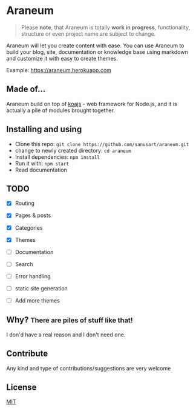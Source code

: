# Araneum

> Please **note**, that Araneum is totally **work in progress**, functionality, structure or even project name are subject to change.

Araneum will let you create content with ease.
You can use Araneum to build your blog, site, documentation or knowledge base using markdown and customize it with easy to create themes.

Example: https://araneum.herokuapp.com
## Made of...

Araneum build on top of [koajs](http://koajs.com/) - web framework for Node.js, and it is actually a pile of modules brought together.

## Installing and using

- Clone this repo: `git clone https://github.com/sanusart/araneum.git`
- change to newly created directory: `cd araneum`
- Install dependencies: `npm install`
- Run it with: `npm start`
- Read documentation

## TODO

- [x] Routing

- [x] Pages &amp; posts

- [x] Categories

- [x] Themes

- [ ] Documentation

- [ ] Search

- [ ] Error handling

- [ ] static site generation

- [ ] Add more themes

## Why? <small>There are piles of stuff like that!</small>

I don'd have a real reason and I don't need one.

## Contribute

Any kind and type of contributions/suggestions are very welcome

## License

[MIT](LICENSE)
